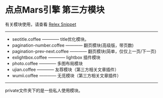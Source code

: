 点点Mars引擎 第三方模块
====================

有关模块使用，请查看 [Relex Snippet](http://snippet.relex.me/)

------------------------------

* seotitle.coffee ———— title优化模块。
* pagination-number.coffee ———— 翻页模块(高级版，带页数)
* pagination-prev-next.coffee ———— 翻页模块(简单，仅仅上一页/下一页)
* exlightbox.coffee ———— lightbox 插件模块
* photo.coffee ———— 多图布局模块
* ujian.coffee ———— 友荐模块（第三方相关文章插件）
* wumii.coffee ———— 无觅模块（第三方相关文章插件）

------------------------------
private文件夹下的是一些私人使用模块。
